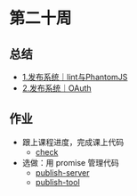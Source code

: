 # 第二十周

## 总结

- [1.发布系统｜lint与PhantomJS](./1.发布系统｜lint与PhantomJS.md)
- [2.发布系统｜OAuth](./2.发布系统｜OAuth.md)

## 作业

- 跟上课程进度，完成课上代码
  - [check](./check)
- 选做：用 promise 管理代码
  - [publish-server](../week19/publish-server-http)
  - [publish-tool](../week19/)

